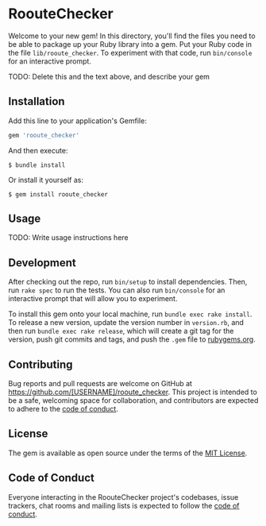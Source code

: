 # RoouteChecker

Welcome to your new gem! In this directory, you'll find the files you need to be able to package up your Ruby library into a gem. Put your Ruby code in the file `lib/rooute_checker`. To experiment with that code, run `bin/console` for an interactive prompt.

TODO: Delete this and the text above, and describe your gem

## Installation

Add this line to your application's Gemfile:

```ruby
gem 'rooute_checker'
```

And then execute:

    $ bundle install

Or install it yourself as:

    $ gem install rooute_checker

## Usage

TODO: Write usage instructions here

## Development

After checking out the repo, run `bin/setup` to install dependencies. Then, run `rake spec` to run the tests. You can also run `bin/console` for an interactive prompt that will allow you to experiment.

To install this gem onto your local machine, run `bundle exec rake install`. To release a new version, update the version number in `version.rb`, and then run `bundle exec rake release`, which will create a git tag for the version, push git commits and tags, and push the `.gem` file to [rubygems.org](https://rubygems.org).

## Contributing

Bug reports and pull requests are welcome on GitHub at https://github.com/[USERNAME]/rooute_checker. This project is intended to be a safe, welcoming space for collaboration, and contributors are expected to adhere to the [code of conduct](https://github.com/[USERNAME]/rooute_checker/blob/master/CODE_OF_CONDUCT.md).


## License

The gem is available as open source under the terms of the [MIT License](https://opensource.org/licenses/MIT).

## Code of Conduct

Everyone interacting in the RoouteChecker project's codebases, issue trackers, chat rooms and mailing lists is expected to follow the [code of conduct](https://github.com/[USERNAME]/rooute_checker/blob/master/CODE_OF_CONDUCT.md).
